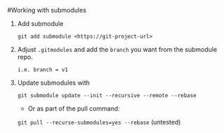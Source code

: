 #Working with submodules

1. Add submodule

    `git add submodule <https://git-project-url>`
  
2. Adjust `.gitmodules` and add the `branch` you want from the submodule repo.

    `i.e. branch = v1`
  
3. Update submodules with

    `git submodule update --init --recursive --remote --rebase`
    
   * Or as part of the pull command:

    `git pull --recurse-submodules=yes --rebase`  (untested)
    
    
